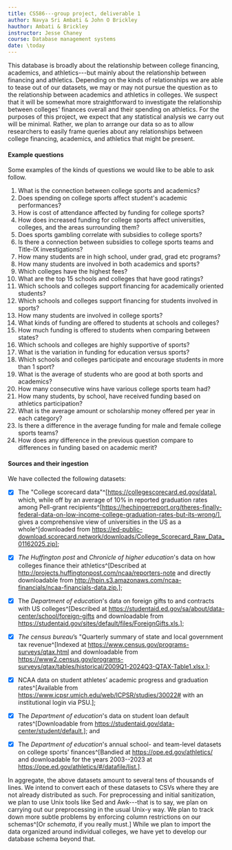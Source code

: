 ```yaml
---
title: CS586---group project, deliverable 1
author: Navya Sri Ambati & John O Brickley 
hauthor: Ambati & Brickley
instructor: Jesse Chaney
course: Database management systems
date: \today
---
```


This database is broadly about the relationship between college financing, academics, and athletics---but mainly about the relationship between financing and athletics.
Depending on the kinds of relationships we are able to tease out of our datasets, we may or may not pursue the question as to the relationship between academics and athletics in colleges.
We suspect that it will be somewhat more straightforward to investigate the relationship between colleges' finances overall and their spending on athletics.
For the purposes of this project, we expect that any statistical analysis we carry out will be minimal.
Rather, we plan to arrange our data so as to allow researchers to easily frame queries about any relationships between college financing, academics, and athletics that might be present.

#### Example questions

Some examples of the kinds of questions we would like to be able to ask follow.

1. What is the connection between college sports and academics?
2. Does spending on college sports affect student's academic performances?
3. How is cost of attendance affected by funding for college sports?
4. How does increased funding for college sports affect universities, colleges, and the areas surrounding them?
5. Does sports gambling correlate with subsidies to college sports?
6. Is there a connection between subsidies to college sports teams and Title-IX investigations?
7. How many students are in high school, under grad, grad etc programs?
8. How many students are involved in both academics and sports?
9. Which colleges have the highest fees?
10. What are the top 15 schools and colleges that have good ratings?
11. Which schools and colleges support financing for academically oriented students?
12. Which schools and colleges support financing for students involved in sports?
13. How many students are involved in college sports?
14. What kinds of funding are offered to students at schools and colleges?
15. How much funding is offered to students when comparing between states?
16. Which schools and colleges are highly supportive of sports?
17. What is the variation in funding for education versus sports?
18. Which schools and colleges participate and encourage students in more than 1 sport?
19. What is the average of students who are good at both sports and academics?
20. How many consecutive wins have various college sports team had?
21. How many students, by school, have received funding based on athletics participation?
22. What is the average amount or scholarship money offered per year in each category?
23. Is there a difference in the average funding for male and female college sports teams?
24. How does any difference in the previous question compare to differences in funding based on academic merit?

#### Sources and their ingestion

We have collected the following datasets:

- [x] The "College scorecard data"^[https://collegescorecard.ed.gov/data], which, while off by an average of 10% in reported graduation rates among Pell-grant recipients^[https://hechingerreport.org/theres-finally-federal-data-on-low-income-college-graduation-rates-but-its-wrong/], gives a comprehensive view of universities in the US as a whole^[downloaded from https://ed-public-download.scorecard.network/downloads/College_Scorecard_Raw_Data_01162025.zip];

- [x] _The Huffington post_ and _Chronicle of higher education_'s data on how colleges finance their athletics^[Described at http://projects.huffingtonpost.com/ncaa/reporters-note and directly downloadable from http://hpin.s3.amazonaws.com/ncaa-financials/ncaa-financials-data.zip.];

- [x] The _Department of education_'s data on foreign gifts to and contracts with US colleges^[Described at https://studentaid.ed.gov/sa/about/data-center/school/foreign-gifts and downloadable from https://studentaid.gov/sites/default/files/ForeignGifts.xls.];

- [x] _The census bureau_’s "Quarterly summary of state and local government tax revenue^[Indexed at https://www.census.gov/programs-surveys/qtax.html and downloadable from https://www2.census.gov/programs-surveys/qtax/tables/historical/2009Q1-2024Q3-QTAX-Table1.xlsx.];

- [x] NCAA data on student athletes’ academic progress and graduation rates^[Available from https://www.icpsr.umich.edu/web/ICPSR/studies/30022# with an institutional login via PSU.];

- [x] The _Department of education_'s data on student loan default rates^[Downloadable from https://studentaid.gov/data-center/student/default.]; and

- [x] The _Department of education_'s annual school- and team-level datasets on college sports' finances^[Bandied at https://ope.ed.gov/athletics/ and downloadable for the years 2003--2023 at https://ope.ed.gov/athletics/#/datafile/list.].

In aggregate, the above datasets amount to several tens of thousands of lines.
We intend to convert each of these datasets to CSVs where they are not already distributed as such.
For preprocessing and initial sanitization, we plan to use Unix tools like Sed and Awk---that is to say, we plan on carrying out our preprocessing in the usual Unix-y way.
We plan to track down more subtle problems by enforcing column restrictions on our schemas^[Or _schemata_, if you really must.]
While we plan to import the data organized around individual colleges, we have yet to develop our database schema beyond that.

